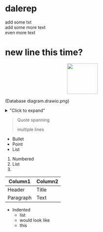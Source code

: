 # dalerep
add some txt       	
  add some more text  
even more text  
# new line this time?
<p align="center">
<img ="center" width="100" height="100" src="https://th.bing.com/th/id/R.4142ae1faf0ee1b6ca68e3ed9c629bec?rik=S4TGinb8opdZUA&riu=http%3a%2f%2fpluspng.com%2fimg-png%2fmanchester-city-logo-png-manchester-city-2272.png&ehk=IyFGHczsONQWiX0LVLKo9YD2sp6c0DikMd1LKtOMvG0%3d&risl=&pid=ImgRaw&r=0">
</p>
<p>
<src="https://github.com/drodbourne/dalerep/blob/main/Database%20diagram.drawio.png">
</p>

(Database diagram.drawio.png)

<details>
<summary>"Click to expand"</summary>
this is hidden
</details>

> Quote spanning
>
>
> multiple lines
* Bullet
* Point
* List

1. Numbered
2. List
3. 


| Column1     | Column2     |
| ----------- | ----------- |
| Header      | Title       |
| Paragraph   | Text        |

* Indented
    * list
    * would look like
     * this

